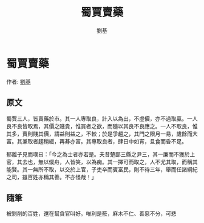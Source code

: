 ﻿---
title: '蜀賈賣藥'
author: '劉基'
tags: ['小品文']
---

# 蜀賈賣藥
作者: [劉基](https://zh.wikipedia.org/zh-tw/%E5%88%98%E4%BC%AF%E6%B8%A9)

## 原文
蜀賈三人，皆賣藥於市。其一人專取良，計入以為出，不虛價，亦不過取贏。一人良不良皆取焉，其價之賤貴，惟買者之欲，而隨以其良不良應之。一人不取良，惟其多，賣則賤其價，請益則益之，不較；於是爭趨之，其門之限月一易，歲餘而大富。其兼取者趨稍緩，再朞亦富。其專取良者，肆日中如宵，旦食而昏不足。

郁離子見而嘆曰：「今之為士者亦若是。夫昔楚鄙三縣之尹三，其一廉而不獲於上官，其去也，無以僦舟，人皆笑，以為痴。其一擇可而取之，人不尤其取，而稱其能賢。其一無所不取，以交於上官，子吏卒而賓富民，則不待三年，舉而任諸綱紀之司，雖百姓亦稱其善。不亦怪哉！」

## 隨筆
被剝削的百姓，還在幫貪官叫好。唯利是籨，麻木不仁、善惡不分，可悲